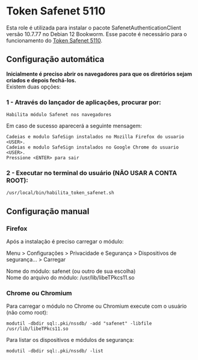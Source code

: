 # Token Safenet 5110

Esta role é utilizada para instalar o pacote SafenetAuthenticationClient versão 10.7.77 no Debian 12 Bookworm.
Esse pacote é necessário para o funcionamento do [Token Safenet 5110](https://www.serpro.gov.br/links-fixos-superiores/pss-serpro/drivers_token/).

## Configuração automática

**Inicialmente é preciso abrir os navegadores para que os diretórios sejam criados e depois fechá-los.** <br>
Existem duas opções:

### 1 - Através do lançador de aplicações, procurar por: 
    Habilita módulo Safenet nos navegadores

Em caso de sucesso aparecerá a seguinte mensagem:

    Cadeias e modulo SafeSign instalados no Mozilla Firefox do usuario <USER>.
    Cadeias e modulo SafeSign instalados no Google Chrome do usuario <USER>.
    Pressione <ENTER> para sair


### 2 - Executar no terminal do usuário (NÃO USAR A CONTA ROOT):

    /usr/local/bin/habilita_token_safenet.sh

## Configuração manual

### Firefox

Após a instalação é preciso carregar o módulo:

Menu > Configurações > Privacidade e Segurança > Dispositivos de segurança... > Carregar

Nome do módulo: safenet (ou outro de sua escolha) <br>
Nome do arquivo do módulo: /usr/lib/libeTPkcs11.so

### Chrome ou Chromium

Para carregar o módulo no Chrome ou Chromium execute com o usuário (não como root):

    modutil -dbdir sql:.pki/nssdb/ -add "safenet" -libfile /usr/lib/libeTPkcs11.so


Para listar os dispositivos e módulos de segurança:

    modutil -dbdir sql:.pki/nssdb/ -list
